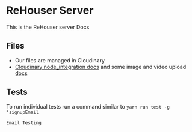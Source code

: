 # ReHouser Server

This is the ReHouser server Docs

## Files

- Our files are managed in Cloudinary
- [Cloudinary node_integration docs](https://cloudinary.com/documentation/node_integration) and some image and video upload [docs](https://cloudinary.com/documentation/node_image_and_video_upload)

## Tests

To run individual tests run a command similar to `yarn run test -g 'signupEmail`

`Email Testing`
